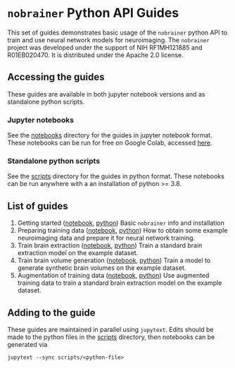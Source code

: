 # `nobrainer` Python API Guides

This set of guides demonstrates basic usage of the `nobrainer` python API to train and use neural network models for neuroimaging. The `nobrainer` project was developed under the support of NIH RF1MH121885 and R01EB020470. It is distributed under the Apache 2.0 license.

## Accessing the guides

These guides are available in both jupyter notebook versions and as standalone python scripts.

### Jupyter notebooks

See the [notebooks](notebooks) directory for the guides in jupyter notebook format. These notebooks can be run for free on Google Colab, accessed [here](https://colab.research.google.com/github/neuronets/nobrainer-book/blob/master).

### Standalone python scripts

See the [scripts](scripts) directory for the guides in python format. These notebooks can be run anywhere with a an installation of python >= 3.8.

## List of guides

1. Getting started ([notebook](notebooks/01-getting_started.ipynb), [python](scripts/01-getting_started.py))
   Basic  `nobrainer` info and installation
2. Preparing training data ([notebook](notebooks/02-preparing_training_data.ipynb), [python](scripts/02-preparing_training_data.py))
   How to obtain some example neuroimaging data and prepare it for neural network training.
3. Train brain extraction ([notebook](notebooks/03-train_brain_extraction.ipynb), [python](scripts/03-train_brain_extraction.py))
   Train a standard brain extraction model on the example dataset.
4. Train brain volume generation ([notebook](notebooks/04-train_brain_generation.ipynb), [python](scripts/03-train_brain_generation.py))
   Train a model to generate synthetic brain volumes on the example dataset.
5. Augmentation of training data ([notebook](notebooks/05-training_with_augmentation.ipynb), [python](scripts/05-training_with_augmentation.py))
   Use augmented training data to train a standard brain extraction model on the example dataset.

## Adding to the guide

These guides are maintained in parallel using `jupytext`. Edits should be made to the python files in the [scripts](scripts) directory, then notebooks can be generated via
```
jupytext --sync scripts/<python-file>
```
